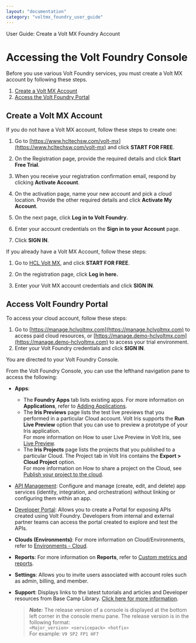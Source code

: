 ```yaml
---
layout: "documentation"
category: "voltmx_foundry_user_guide"
---
```

                              

User Guide: Create a Volt MX Foundry Account

Accessing the Volt Foundry Console
==================================

Before you use various Volt Foundry services, you must create a Volt MX account by following these steps.

1.  [Create a Volt MX Account](#create-a-volt-mx-account)
2.  [Access the Volt Foundry Portal](#access-volt-foundry-portal)

Create a Volt MX Account
------------------------

If you do not have a Volt MX account, follow these steps to create one:

1.  Go to [https://www.hcltechsw.com/volt-mx](https://www.hcltechsw.com/volt-mx) and click **START FOR FREE**.
    
2. On the Registration page, provide the required details and click **Start Free Trial**.

3. When you receive your registration confirmation email, respond by clicking **Activate Account**.

4. On the activation page, name your new account and pick a cloud location. Provide the other required details and click **Activate My Account**.

5. On the next page, click **Log in to Volt Foundry**.

6. Enter your account credentials on the **Sign in to your Account** page.

7. Click **SIGN IN**.

If you already have a Volt MX Account, follow these steps:

1.  Go to [HCL Volt MX](https://www.hcltechsw.com/volt-mx), and click **START FOR FREE**.
    
2.  On the registration page, click **Log in here.**

3.  Enter your Volt MX account credentials and click **SIGN IN**.

Access Volt Foundry Portal
--------------------------

To access your cloud account, follow these steps:

1.  Go to [https://manage.hclvoltmx.com](https://manage.hclvoltmx.com) to access paid cloud resources, or [https://manage.demo-hclvoltmx.com](https://manage.demo-hclvoltmx.com) to access your trial environment.
2.  Enter your Volt Foundry credentials and click **SIGN IN**.

You are directed to your Volt Foundry Console.
    
From the Volt Foundry Console, you can use the lefthand navigation pane to access the following:
    
* **Apps**:
  * The **Foundry Apps** tab lists existing apps. For more information on **Applications**, refer to [Adding Applications](Adding_Applications.md).
  * The **Iris Previews** page lists the test live previews that you performed in a particular Cloud account. Volt Iris supports the **Run Live Preview** option that you can use to preview a prototype of your Iris application.  
  For more information on How to user Live Preview in Volt Iris, see [Live Preview](../../../Iris/iris_user_guide/Content/LivePreview.md).
  * The **Iris Projects** page lists the projects that you published to a particular Cloud. The Project tab in Volt Iris contains the **Export > Cloud Project** option.  
  For more information on How to share a project on the Cloud, see [Publish your project to the cloud](../../../Iris/iris_user_guide/Content/ShareProjectOnTheCloud.md).  
* [API Management](API_Management.md): Configure and manage (create, edit, and delete) app services (identity, integration, and orchestration) without linking or configuring them within an app.
* [Developer Portal](VoltMXDevPortal.md): Allows you to create a Portal for exposing APIs created using Volt Foundry. Developers from internal and external partner teams can access the portal created to explore and test the APIs.
* **Clouds (Environments)**: For more information on Cloud/Environments, refer to [Environments - Cloud](Environments-Cloud.md).
* **Reports**: For more information on **Reports**, refer to [Custom metrics and reports](../../custom_metrics_and_reports/Content/Custom_Metrics_and_Reports_Guide.md).
* **Settings**: Allows you to invite users associated with account roles such as admin, billing, and member.
* **Support**: Displays links to the latest tutorials and articles and Developer resources from Base Camp Library. [Click here for more information](Support.md).

    > **_Note:_** The release version of a console is displayed at the bottom left corner in the console menu pane. The release version is in the following format:  
    `<Major_version> <servicepack> <hotfix>`  
    For example: `V9 SP2 FP1 HF7`
    
